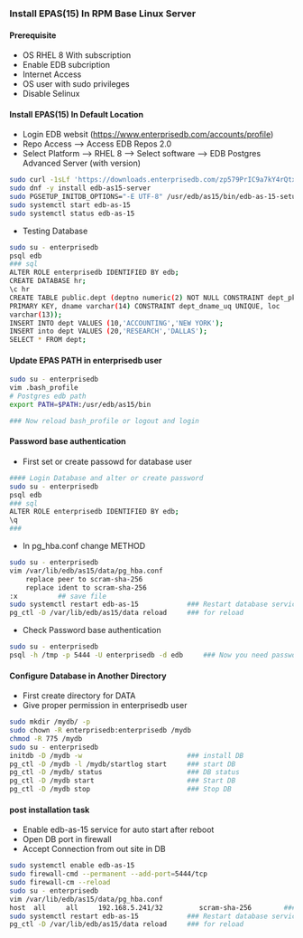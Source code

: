### Install EPAS(15) In RPM Base Linux Server 

####  Prerequisite 
- OS RHEL 8 With subscription 
- Enable EDB subcription
- Internet Access 
- OS user with sudo privileges
- Disable Selinux 

#### Install EPAS(15) In Default Location
- Login EDB websit (https://www.enterprisedb.com/accounts/profile) 
- Repo Access --> Access EDB Repos 2.0 
- Select Platform --> RHEL 8 --> Select software --> EDB Postgres Advanced Server (with version)
```sh
sudo curl -1sLf 'https://downloads.enterprisedb.com/zp579PrIC9a7kY4rQtxX63HAaXHtzeCA/enterprise/setup.rpm.sh' | sudo -E bash
sudo dnf -y install edb-as15-server
sudo PGSETUP_INITDB_OPTIONS="-E UTF-8" /usr/edb/as15/bin/edb-as-15-setup initdb        ## Database Default Location 
sudo systemctl start edb-as-15
sudo systemctl status edb-as-15
```
- Testing Database  
```sh
sudo su - enterprisedb
psql edb
### sql
ALTER ROLE enterprisedb IDENTIFIED BY edb;
CREATE DATABASE hr;
\c hr
CREATE TABLE public.dept (deptno numeric(2) NOT NULL CONSTRAINT dept_pk
PRIMARY KEY, dname varchar(14) CONSTRAINT dept_dname_uq UNIQUE, loc
varchar(13));
INSERT INTO dept VALUES (10,'ACCOUNTING','NEW YORK');
INSERT into dept VALUES (20,'RESEARCH','DALLAS');
SELECT * FROM dept;
```
#### Update EPAS PATH in enterprisedb user 
```sh
sudo su - enterprisedb
vim .bash_profile
# Postgres edb path
export PATH=$PATH:/usr/edb/as15/bin

### Now reload bash_profile or logout and login 
```

#### Password base authentication 
- First set or create passowd for database user

```sh
#### Login Database and alter or create password 
sudo su - enterprisedb
psql edb
### sql 
ALTER ROLE enterprisedb IDENTIFIED BY edb;
\q
###
```
- In pg_hba.conf change METHOD
```sh
sudo su - enterprisedb 
vim /var/lib/edb/as15/data/pg_hba.conf
    replace peer to scram-sha-256
    replace ident to scram-sha-256
:x          ## save file 
sudo systemctl restart edb-as-15            ### Restart database service or reload 
pg_ctl -D /var/lib/edb/as15/data reload     ### for reload 

```

- Check Password base authentication 
```sh
sudo su - enterprisedb 
psql -h /tmp -p 5444 -U enterprisedb -d edb     ### Now you need password for login database
```

#### Configure Database in Another Directory 
- First create directory for DATA
- Give proper permission in enterprisedb user 

```sh
sudo mkdir /mydb/ -p
sudo chown -R enterprisedb:enterprisedb /mydb
chmod -R 775 /mydb
sudo su - enterprisedb 
initdb -D /mydb -w                          ### install DB
pg_ctl -D /mydb -l /mydb/startlog start     ### start DB
pg_ctl -D /mydb/ status                     ### DB status
pg_ctl -D /mydb start                       ### Start DB
pg_ctl -D /mydb stop                        ### Stop DB

```

#### post installation task 
- Enable edb-as-15 service for auto start after reboot
- Open DB port in firewall 
- Accept Connection from out site in DB 

```sh
sudo systemctl enable edb-as-15
sudo firewall-cmd --permanent --add-port=5444/tcp
sudo firewall-cm --reload 
sudo su - enterprisedb 
vim /var/lib/edb/as15/data/pg_hba.conf
host  all     all     192.168.5.241/32         scram-sha-256        ### cline ip address 
sudo systemctl restart edb-as-15            ### Restart database service or reload 
pg_ctl -D /var/lib/edb/as15/data reload     ### for reload 
```